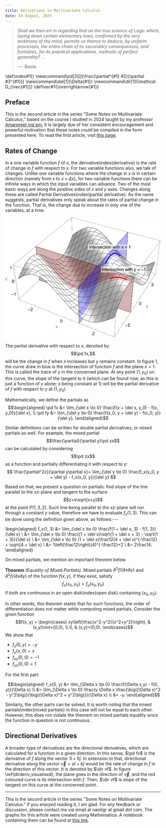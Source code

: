 ```yaml
---
title: Derivatives in Multivariate Calculus
date: XX August, 2025
---
```


> *Shall we then err in regarding that as the true science of
> Logic which, laying down certain elementary laws, confirmed
> by the very testimony of the mind, permits us thence to deduce,
> by uniform processes, the entire chain of its secondary
> consequences, and furnishes, for its practical applications,
> methods of perfect generality? ...*
> 
> --- Boole

\def\index#1{}
\newcommand\pd[3][]{\frac{\partial^{#1} #2}{\partial #3^{#1}}}
\newcommand\del[1]{\Delta{#1}}
\newcommand\dir[1]{\mathcal D_{\vec{#1}}}
\def\vec#1{\overrightarrow{#1}}

## Preface

This is the second article in the series "Some Notes on Multivariate Calculus," based on the course I studied in 2024 taught by my professor <a href="https://sgtbkhalsadu.ac.in/academics/departments/Mathematics/faculty-detail/97/" target="_blank">Amarpreet ma'am.</a> It is largely due of her consistent encouragement and powerful motivation that these notes could be compiled in the form presented here. To read the first article, visit [this page](functions-of-multiple-variables.html).

## Rates of Change

In a one variable function $f$ of $x$, the derivative\index{derivative} is the rate of change in $f$ with respect to $x$. For two variable functions also, we talk of changes. Unlike one variable functions where the change in $x$ is in certain direction (namely from $x$ to $x+\Delta x$), for two variable functions there can be infinite ways in which the input variables can advance. Two of the most basic ways are along the positive sides of $x$ and $y$ axes. Changes along these are called Partial Derivatives\index{partial derivative}. As the name suggests, partial derivatives only speak about the rates of partial change in the function. That is, the change due to increase in only one of the variables, at a time.

![Figure 1: Partial derivatives of a function.](img/pd.png)

The partial derivative with respect to $x$, denoted by $$\pd fx,$$ will be the change in $f$ when $x$ increases but $y$ remains constant. In figure 1, the curve draw in blue is the intersection of function $f$ and the plane $x=1$. This is called the trace of $y$ in the concerned plane. At any point $(1, y_0)$ on this curve, the slope of the tangent to it (which can be found now, as this is just a function of $y$ alone; $x$ being constant at $1$) will be the partial derivative of $f$ with respect to $y$ at $(1, y_0)$.

Mathematically, we define the partials as
$$\begin{aligned}
	\pd fx &= \lim_{\del x \to 0} \frac{f(x + \del x, y_0) - f(x, y_0)}{\del x}, \\
	\pd fy &= \lim_{\del y \to 0} \frac{f(x_0, y + \del y) - f(x_0, y)}{\del y}.
\end{aligned}$$

Similar definitions can be written for double partial derivatives, or mixed partials as well. For example, the mixed partial
$$\frac{\partial}{\partial y}\pd zx$$
can be calculated by considering $$\pd zx$$ as a function and partially differentiating it with respect to $y$:
$$
	\frac{\partial^2z}{\partial y\partial x}=
	\lim_{\del y \to 0} \frac{f_x(x_0, y + \del y) - f_x(x_0, y)}{\del y}
$$

Based on that, we present a question on partials: find slope of the line parallel to the $xz$-plane and tangent to the surface $$z=x\sqrt{x+y}$$ at the point $P(1, 3, 2)$. Such line being parallel to the $xz$-plane will run through a constant $y$ value, therefore we have to evaluate $f_x(1,3)$. This can be done using the definition given above, as follows:---

\begin{aligned}
	f_x(1, 3) &= \lim_{\del x \to 0} \frac{f(1 + \del x, 3) - f(1, 3)}{\del x} \\
			 &= \lim_{\del x \to 0} \frac{(1 + \del x)\sqrt{1 + \del x + 3} - \sqrt{1 + 3}}{\del x} \\
			 &= \lim_{\del x \to 0} (1 + \del x)\frac12(4 + \del x)^{-\frac12} + \sqrt{4 + \del x} \\
			 &= 1\left(\frac12\right)(4)^{-\frac12}+2 \\
			 &= 2\frac14.
\end{aligned}

On mixed partials, we mention an important theorem below.

**Theorem** *(Equality of Mixed Partials).*
Mixed partials ${\partial^2 f}/({\partial x \partial y})$ and ${\partial^2 f}/({\partial x \partial y})$ of the function $f(x,y)$, if they exist, satisfy
$$f_x(x_0,y_0) = f_y(x_0,y_0)$$
if both are continuous in an open disk\index{open disk} containing $(x_0, y_0)$.

In other words, this theorem states that for such functions, the order of differentiation does not matter while computing mixed partials. Consider the given function
$$f(x, y) = \begin{cases}
	xy\left(\frac{x^2-y^2}{x^2+y^2}\right), & (x,y)\not=(0,0), \\
	0, & (x,y)=(0,0).
\end{cases}$$
We show that

- $f_x(0,y) = -y$
- $f_y(x,0) = x$
- $f_{xy}(0,0) = -1$
- $f_{yx}(0,0) = 1$

For the first part:

$$\begin{aligned}
	f_x(0, y)	 &= \lim_{\Delta x \to 0} \frac{f(\Delta x,y) - f(0, y)}{\Delta x} \\
	         	 &= \lim_{\Delta x \to 0} \frac{y \Delta x \frac{\big((\Delta x)^2 - y^2\big)}{\big((\Delta x)^2 + y^2\big)}}{\Delta x} \\
    			 &= -y.
\end{aligned}$$

Similarly, the other parts can be solved. It is worth noting that the mixed partials\index{mixed partials} in this case will not be equal to each other. However, this does not violate the theorem on mixed partials equality since the function in question is not continuous.

## Directional Derivatives

A broader type of derivatives are the directional derivatives, which are calculated for a function in a given direction. In this sense, $\pd fx$ is the derivative of $f$ along the vector $1\hat i + 0 \hat j$. In extension to that, directional derivative along the vector $\vec v=a\hat i + b \hat j$ would be the rate of change in $f$ in the direction of this vector. It is denoted by $\dir vf$. In figure \ref{dirderiv_visualised}, the plane goes in the direction of $\vec v$, and the red coloured curve is its intersection with $f$. Then, $\dir vf$ is slope of the tangent on this curve at the concerned point.

---

This is the second article in the series "Some Notes on Multivariate Calculus." If you enjoyed reading it, I am glad. For any feedback or discussion, please contact me via email at namtgr at gmail dot com. The graphs for this article were created using Mathematica. A notebook containing them can be found at [this link](../../resources/mm/dmc.nb).
